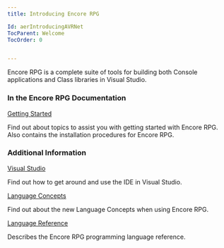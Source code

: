 ```yaml
---
title: Introducing Encore RPG

Id: aerIntroducingAVRNet
TocParent: Welcome
TocOrder: 0


---
```



Encore RPG is a complete suite of tools for building both Console applications and Class libraries in Visual Studio.


### In the Encore RPG Documentation

[Getting Started](ecrGettingStartedMain.html)

Find out about topics to assist you with getting started with Encore RPG. Also contains the installation
                procedures for Encore RPG.



### Additional Information

[Visual Studio](VisualStudioMain.html)

Find out how to get around and use the IDE in Visual Studio.


[Language Concepts](ecrConLanguageConceptsMain.html)

Find out about the new Language Concepts when using Encore RPG.


[Language Reference](ecrLrfLangRefMain.html)

Describes the Encore RPG programming language reference.


